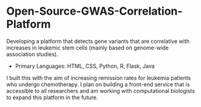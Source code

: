 # Open-Source-GWAS-Correlation-Platform
Developing a platform that detects gene variants that are correlative with increases in leukemic stem cells (mainly based on genome-wide association studies).  
- Primary Languages: HTML, CSS, Python, R, Flask, Java 

I built this with the aim of increasing remission rates for leukemia patients who undergo chemotherapy. I plan on building a front-end service that is accessible to all researchers and am working with computational biologists to expand this platform in the future. 
 
 
 
